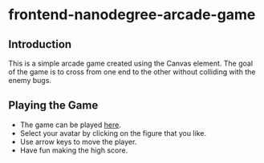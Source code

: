 frontend-nanodegree-arcade-game
===============================

Introduction
--------------

This is a simple arcade game created using the Canvas element. The goal of the game is to cross from one end to the other without colliding with the enemy bugs. 

Playing the Game
----------------

* The game can be played [here](http://pranavjain.info/frontend-nanodegree-arcade-game/). 
* Select your avatar by clicking on the figure that you like.
* Use arrow keys to move the player.
* Have fun making the high score.
